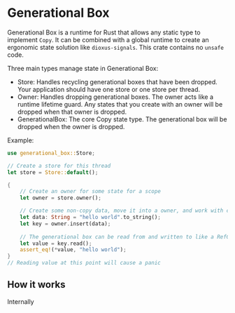 # Generational Box

Generational Box is a runtime for Rust that allows any static type to implement `Copy`. It can be combined with a global runtime to create an ergonomic state solution like `dioxus-signals`. This crate contains no `unsafe` code.

Three main types manage state in Generational Box:

- Store: Handles recycling generational boxes that have been dropped. Your application should have one store or one store per thread.
- Owner: Handles dropping generational boxes. The owner acts like a runtime lifetime guard. Any states that you create with an owner will be dropped when that owner is dropped.
- GenerationalBox: The core Copy state type. The generational box will be dropped when the owner is dropped.

Example:

```rust
use generational_box::Store;

// Create a store for this thread
let store = Store::default();

{
    // Create an owner for some state for a scope
    let owner = store.owner();

    // Create some non-copy data, move it into a owner, and work with copy data
    let data: String = "hello world".to_string();
    let key = owner.insert(data);
    
    // The generational box can be read from and written to like a RefCell
    let value = key.read();
    assert_eq!(*value, "hello world");
}
// Reading value at this point will cause a panic
```

## How it works

Internally 
